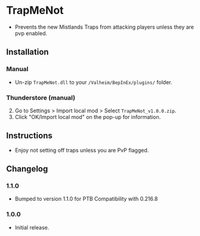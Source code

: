 # TrapMeNot

  * Prevents the new Mistlands Traps from attacking players unless they are pvp enabled.

## Installation

### Manual

  * Un-zip `TrapMeNot.dll` to your `/Valheim/BepInEx/plugins/` folder.

### Thunderstore (manual)

  2. Go to Settings > Import local mod > Select `TrapMeNot_v1.0.0.zip`.
  3. Click "OK/Import local mod" on the pop-up for information.

## Instructions

  * Enjoy not setting off traps unless you are PvP flagged.

## Changelog

### 1.1.0

* Bumped to version 1.1.0 for PTB Compatibility with 0.216.8

### 1.0.0

  * Initial release.